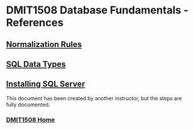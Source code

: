 # DMIT1508 Database Fundamentals - References

## [Normalization Rules](normalization-rules.md)
## [SQL Data Types](sql-data-types.md)
## [Installing SQL Server](danas-guide-to-installing-ssms-on-windows.pdf)
This document has been created by another instructor, but the steps are fully documented.

### [DMIT1508 Home](../dmit1508.md)
